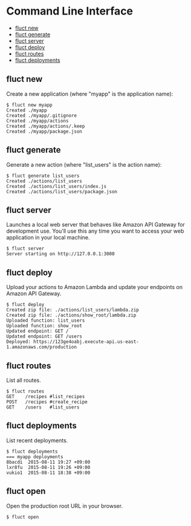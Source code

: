 # Command Line Interface
- [fluct new](#fluct-new)
- [fluct generate](#fluct-generate)
- [fluct server](#fluct-server)
- [fluct deploy](#fluct-deploy)
- [fluct routes](#fluct-routes)
- [fluct deployments](#fluct-deployments)

## fluct new
Create a new application (where "myapp" is the application name):

```
$ fluct new myapp
Created ./myapp
Created ./myapp/.gitignore
Created ./myapp/actions
Created ./myapp/actions/.keep
Created ./myapp/package.json
```

## fluct generate
Generate a new action (where "list_users" is the action name):

```
$ fluct generate list_users
Created ./actions/list_users
Created ./actions/list_users/index.js
Created ./actions/list_users/package.json
```

## fluct server
Launches a local web server that behaves like Amazon API Gateway for development use.
You'll use this any time you want to access your web application in your local machine.

```
$ fluct server
Server starting on http://127.0.0.1:3000
```

## fluct deploy
Upload your actions to Amazon Lambda and update your endpoints on Amazon API Gateway.

```
$ fluct deploy
Created zip file: ./actions/list_users/lambda.zip
Created zip file: ./actions/show_root/lambda.zip
Uploaded function: list_users
Uploaded function: show_root
Updated endpoint: GET /
Updated endpoint: GET /users
Deployed: https://123ge4oabj.execute-api.us-east-1.amazonaws.com/production
```

## fluct routes
List all routes.

```
$ fluct routes
GET    /recipes #list_recipes
POST   /recipes #create_recipe
GET    /users   #list_users
```

## fluct deployments
List recent deployments.

```
$ fluct deployments
=== myapp deployments
8bacdi  2015-08-11 19:27 +09:00
lxr8fu  2015-08-11 19:26 +09:00
vukio1  2015-08-11 18:38 +09:00
```

## fluct open
Open the production root URL in your browser.

```
$ fluct open
```
